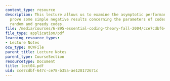 ```yaml
---
content_type: resource
description: This lecture allows us to examine the asymptotic performance of codes,
  prove some simple negative results concerning the parameters of codes, and analyze
  random and greedy codes.
file: /media/courses/6-895-essential-coding-theory-fall-2004/cce7cdbf647cce78b35aae128172671c_lect04.pdf
file_type: application/pdf
learning_resource_types:
- Lecture Notes
ocw_type: OCWFile
parent_title: Lecture Notes
parent_type: CourseSection
resourcetype: Document
title: lect04.pdf
uid: cce7cdbf-647c-ce78-b35a-ae128172671c
---
```


